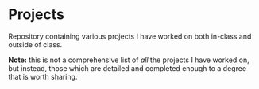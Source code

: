 # Projects
Repository containing various projects I have worked on both in-class and outside of class.

**Note:** this is not a comprehensive list of *all* the projects I have worked on, but instead, those which are detailed and completed enough to a degree
that is worth sharing.
